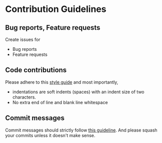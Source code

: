 Contribution Guidelines
=======================

## Bug reports, Feature requests
Create issues for
- Bug reports
- Feature requests

## Code contributions
Please adhere to this [style guide](https://github.com/rwaldron/idiomatic.js) and most importantly,
- indentations are soft indents (spaces) with an indent size of two characters.
- No extra end of line and blank line whitespace

## Commit messages
Commit messages should strictly follow [this guideline](http://tbaggery.com/2008/04/19/a-note-about-git-commit-messages.html). And please squash your commits unless it doesn't make sense.
